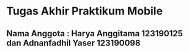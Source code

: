 # Tugas Akhir Praktikum Mobile

## Nama Anggota : Harya Anggitama 123190125 dan Adnanfadhil Yaser 123190098